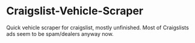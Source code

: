 # Craigslist-Vehicle-Scraper
Quick vehicle scraper for craigslist, mostly unfinished. Most of Craigslists ads seem to be spam/dealers anyway now.
